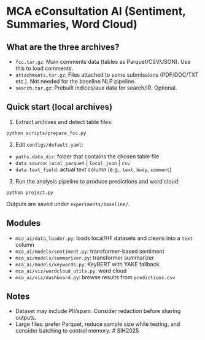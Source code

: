 # MCA eConsultation AI (Sentiment, Summaries, Word Cloud)

## What are the three archives?
- `fcc.tar.gz`: Main comments data (tables as Parquet/CSV/JSON). Use this to load comments.
- `attachments.tar.gz`: Files attached to some submissions (PDF/DOC/TXT etc.). Not needed for the baseline NLP pipeline.
- `search.tar.gz`: Prebuilt indices/aux data for search/IR. Optional.

## Quick start (local archives)
1) Extract archives and detect table files:
```
python scripts/prepare_fcc.py
```
2) Edit `configs/default.yaml`:
- `paths.data_dir`: folder that contains the chosen table file
- `data.source`: `local_parquet` | `local_json` | `csv`
- `data.text_field`: actual text column (e.g., `text`, `body`, `comment`)

3) Run the analysis pipeline to produce predictions and word cloud:
```
python project.py
```
Outputs are saved under `experiments/baseline/`.

## Modules
- `mca_ai/data_loader.py`: loads local/HF datasets and cleans into a `text` column
- `mca_ai/models/sentiment.py`: transformer-based sentiment
- `mca_ai/models/summarizer.py`: transformer summarizer
- `mca_ai/models/keywords.py`: KeyBERT with YAKE fallback
- `mca_ai/viz/wordcloud_utils.py`: word cloud
- `mca_ai/viz/dashboard.py`: browse results from `predictions.csv`

## Notes
- Dataset may include PII/spam. Consider redaction before sharing outputs.
- Large files: prefer Parquet, reduce sample size while testing, and consider batching to control memory.
#   S I H 2 0 2 5  
 